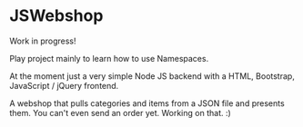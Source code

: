 JSWebshop
=========

Work in progress!

Play project mainly to learn how to use Namespaces.

At the moment just a very simple Node JS backend with
a HTML, Bootstrap, JavaScript / jQuery frontend.

A webshop that pulls categories and items from a JSON
file and presents them. You can't even send an order yet.
Working on that. :)